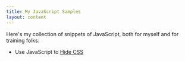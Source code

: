 ```yaml
---
title: My JavaScript Samples
layout: content
---
```

Here's my collection of snippets of JavaScript, both for myself and for training folks:
-  Use JavaScript to [Hide CSS](hide-css/index.html)

